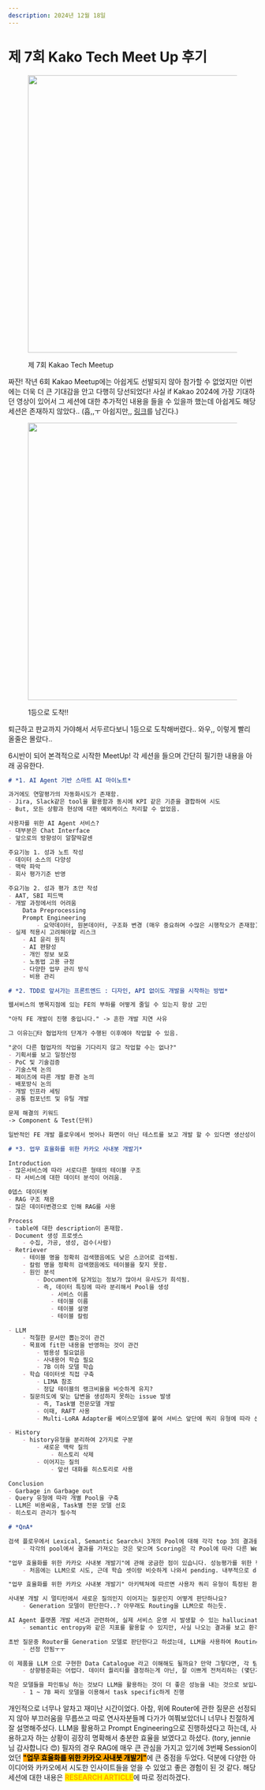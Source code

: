 ```yaml
---
description: 2024년 12월 18일
---
```


# 제 7회 Kako Tech Meet Up 후기

<figure><img src="../.gitbook/assets/image.png" alt="" width="563"><figcaption><p>제 7회 Kakao Tech Meetup</p></figcaption></figure>

짜잔! 작년 6회 Kakao Meetup에는 아쉽게도 선발되지 않아 참가할 수 없었지만 이번에는 더욱 더 큰 기대감을 안고 다행히 당선되었다! 사실 if Kakao 2024에 가장 기대하던 영상이 있어서 그 세션에 대한 추가적인 내용을 들을 수 있을까 했는데 아쉽게도 해당 세션은 존재하지 않았다.. (흡,,ㅜ 아쉽지만,, [링크](https://youtu.be/jCEgRK7GgXs?si=W25V9ulCAXqYEWUv)를 남긴다.)

<figure><img src="../.gitbook/assets/kakao meetup.jpeg" alt="" width="563"><figcaption><p>1등으로 도착!!</p></figcaption></figure>

퇴근하고 판교까지 가야해서 서두르다보니 1등으로 도착해버렸다.. 와우,, 이렇게 빨리올줄은 몰랐다..

6시반이 되어 본격적으로 시작한 MeetUp! 각 세션을 들으며 간단히 필기한 내용을 아래 공유한다.

```markdown
# *1. AI Agent 기반 스마트 AI 마이노트*

과거에도 연말평가의 자동화시도가 존재함.
- Jira, Slack같은 tool을 활용함과 동시에 KPI 같은 기준을 결합하여 시도
- But, 모든 상황과 현상에 대한 예외케이스 처리할 수 없었음.

사용자를 위한 AI Agent 서비스?
- 대부분은 Chat Interface
- 앞으로의 방향성이 알잘딱갈센

주요기능 1. 성과 노트 작성
- 데이터 소스의 다양성
- 맥락 파악
- 회사 평가기준 반영

주요기능 2. 성과 평가 초안 작성
- AAT, SBI 피드백
- 개발 과정에서의 어려움
	Data Preprocessing
	Prompt Engineering
		- 요약데이터, 원본데이터, 구조화 변경 (매우 중요하며 수많은 시행착오가 존재함)
- 실제 적용시 고려해야할 리스크
	- AI 윤리 원칙
	- AI 편향성
	- 개인 정보 보호
	- 노동법 고용 규정
	- 다양한 업무 관리 방식
	- 비용 관리

# *2. TDD로 앞서가는 프론트엔드 : 디자인, API 없이도 개발을 시작하는 방법*

웹서비스의 병목지점에 있는 FE의 부하를 어떻게 줄일 수 있는지 항상 고민

"아직 FE 개발이 진행 중입니다." -> 흔한 개발 지연 사유

그 이유는타 협업자의 단계가 수행된 이후에야 작업할 수 있음.

"굳이 다른 협업자의 작업을 기다리지 않고 작업할 수는 없나?"
- 기획서를 보고 일정산정
- PoC 및 기술검증
- 기술스택 논의
- 페이즈에 따른 개발 환경 논의
- 배포방식 논의
- 개발 인프라 세팅
- 공통 컴포넌트 및 유틸 개발

문제 해결의 키워드
-> Component & Test(단위)

일반적인 FE 개발 플로우에서 벗어나 화면이 아닌 테스트를 보고 개발 할 수 있다면 생산성이 올라갈 것.

# *3. 업무 효율화를 위한 카카오 사내봇 개발기*

Introduction
- 많은서비스에 따라 서로다른 형태의 테이블 구조
- 타 서비스에 대한 데이터 분석이 어려움.

0뎁스 데이터봇
- RAG 구조 채용
- 많은 데이터변경으로 인해 RAG를 사용

Process
- table에 대한 description이 혼재함.
- Document 생성 프로셋스
	- 수집, 가공, 생성, 검수(사람)
- Retriever
	- 테이블 명을 정확히 검색했음에도 낮은 스코어로 검색됨.
	- 칼럼 명을 정확히 검색했음에도 테이블을 찾지 못함.
	- 원인 분석
		- Document에 담겨있는 정보가 많아서 유사도가 희석됨.
		- 즉, 데이터 특징에 따라 분리해서 Pool을 생성
			- 서비스 이름
			- 테이블 이름
			- 테이블 설명
			- 테이블 칼럼

- LLM
	- 적절한 문서만 뽑는것이 관건
	- 목표에 fit한 내용을 반영하는 것이 관건
		- 범용성 필요없음
		- 사내용어 학습 필요
		- 7B 이하 모델 학습
	- 학습 데이터셋 직접 구축
		- LIMA 참조
		- 정답 테이블의 랭크비율을 비슷하게 유지?
	- 질문의도에 맞는 답변을 생성하지 못하는 issue 발생
		- 즉, Task별 전문모델 개발
		- 이때, RAFT 사용
		- Multi-LoRA Adapter를 베이스모델에 붙여 서비스 앞단에 쿼리 유형에 따라 선택하게 함.

- History
	- history유형을 분리하여 2가지로 구분
		- 새로운 맥락 질의
			- 히스토리 삭제
		- 이어지는 질의
			- 앞선 대화를 히스토리로 사용

Conclusion
- Garbage in Garbage out
- Query 유형에 따라 개별 Pool을 구축
- LLM은 비용싸움, Task별 전문 모델 선호
- 히스토리 관리가 필수적

# *QnA*

검색 플로우에서 Lexical, Semantic Search시 3개의 Pool에 대해 각각 top 3의 결과를 검색하고 Scoring을 통해 그 중에서 top 3를 뽑아 최종적인 검색결과로 활용하신것인지 궁금하며 이때, Scoring을 어떤방식으로 하셨는지 궁금합니다.
	- 각각의 pool에서 결과를 가져오는 것은 맞으며 Scoring은 각 Pool에 따라 다른 Weight를 주고 종합하였다.

"업무 효율화를 위한 카카오 사내봇 개발기"에 관해 궁금한 점이 있습니다. 성능평가를 위한 평가셋을 약 200개 QA를 사용하셨다고 자료에 기재되어있는데, 이때 평가셋 구축과정이 궁금합니다.
	- 처음에는 LLM으로 시도, 근데 학습 셋이랑 비슷하게 나와서 pending. 내부적으로 demo page를 만들고 그 사람들이 직접 사용한 log를 수집해서 gt를 만들었다.

"업무 효율화를 위한 카카오 사내봇 개발기" 아키텍쳐에 따르면 사용자 쿼리 유형이 특정된 환경에서 유효한 구조로 보여지는데, 전사확대를 진행하신다고 하신 경우 쿼리유형이 많이 늘어날 것이라고 생각이 듭니다. 그때마다 하나하나 정해놓기도 많은 소요가 있을 것 같은데 사용자 쿼리 유형에 구애받지 않은 인사이트가 있으실까요?

사내봇 개발 시 멀티턴에서 새로운 질의인지 이어지는 질문인지 어떻게 판단하나요?
	- Generation 모델이 판단한다..? 아무래도 Routing을 LLM으로 하는듯.

AI Agent 플랫폼 개발 세션과 관련하여, 실제 서비스 운영 시 발생할 수 있는 hallucination(환각) 문제를 어떻게 해결하셨는지 궁금합니다.
	- semantic entropy와 같은 지표를 활용할 수 있지만, 사실 나오는 결과를 보고 환각여부를 정하는 것을 선호한다.

초반 질문중 Router를 Generation 모델로 판단한다고 하셨는데, LLM을 사용하여 Routing을 한다는 것으로 이해했습니다. 만약 맞다면 Routing만을 위한 학습을 따로 진행하시는지, 아니면 Prompt Engineering으로 진행하는지 궁금합니다.
	- 선정 안됨ㅜㅜ

이 제품을 LLM 으로 구현한 Data Catalogue 라고 이해해도 될까요? 만약 그렇다면, 각 팀의 문서 관리 상태에 따라 테이블들의 퀄리티가 현저하게 다를 것 같아서, 전체적인 퀄리티를 어떻게 상향 평준화 할 계획인지 궁금합니다
	- 상향평준화는 어렵다. 데이터 퀄리티를 결정하는게 아닌, 잘 이쁘게 전처리하는 (몇단계의 전처리 step을 활용했다고 함.)

작은 모델들을 파인튜닝 하는 것보다 LLM을 활용하는 것이 더 좋은 성능을 내는 것으로 보입니다. 최근에는 랭킹을 매기거나 특정 형식으로 출력하는 것 또한 LLM으로 수행했을 때 더 정확하다고 하는데, 이 LLM이 도출한 결과가 정말 더 정확한지 신뢰할만한 값으로 볼 수 있을지 궁금합니다.
	- 1 ~ 7B 짜리 모델을 이용해서 task specific하게 진행
```

개인적으로 너무나 알차고 재미난 시간이었다. 아참, 위에 Router에 관한 질문은 선정되지 않아 부끄러움을 무릅쓰고 따로 연사자분들께 다가가 여쭤보았더니 너무나 친절하게 잘 설명해주셨다. LLM을 활용하고 Prompt Engineering으로 진행하셨다고 하는데, 사용하고자 하는 상황이 굉장히 명확해서 충분한 효율을 보였다고 하셨다. (tory, jennie님 감사합니다 😍) 필자의 경우 RAG에 매우 큰 관심을 가지고 있기에 3번째 Session이었던 <mark style="background-color:orange;">**"업무 효율화를 위한 카카오 사내봇 개발기"**</mark>에 큰 중점을 두었다. 덕분에 다양한 아이디어와 카카오에서 시도한 인사이트들을 얻을 수 있었고 좋은 경험이 된 것 같다. 해당 세션에 대한 내용은 <mark style="color:orange;">**RESEARCH ARTICLE**</mark>에 따로 정리하겠다.
